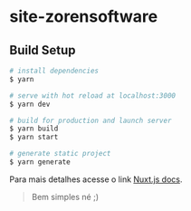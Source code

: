 # site-zorensoftware

## Build Setup

```bash
# install dependencies
$ yarn

# serve with hot reload at localhost:3000
$ yarn dev

# build for production and launch server
$ yarn build
$ yarn start

# generate static project
$ yarn generate
```

Para mais detalhes acesse o link [Nuxt.js docs](https://nuxtjs.org).

> Bem simples né ;) 
